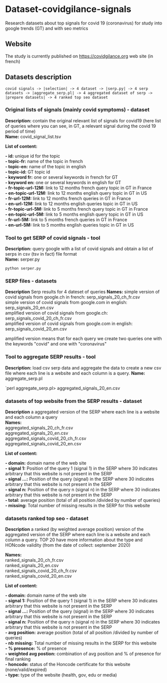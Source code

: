 # Dataset-covidgilance-signals
Research datasets about top signals for covid 19 (coronavirus) for study into  google trends (GT) and with seo metrics

## Website

The study is currently published on https://covidgilance.org web site (in french)

## Datasets description

`covid signals -> |selection| -> 4 dataset -> |serp.py| -> 4 serp datasets -> |aggregate_serp.pl| -> 4 aggregated dataset of serp -> |prepare datasets| -> 4 ranked top seo dataset` 

### Original lists of signals (mainly covid symptoms) - dataset

**Description:** contain the original relevant list of signals for covid19 (here list of queries where you can see, in GT, a relevant signal during the covid 19 period of time)  
**Name:** covid_signal_list.tsv  
    
**List of content:**    
    
**- id:** unique id for the topic  
**- topic-fr:** name of the topic in french  
**- topic-en:** name of the topic in english  
**- topic-id:** GT topic id  
**- keyword fr:** one or several keywords in french for GT  
**- keyword en:** one or several keywords in english for GT  
**- fr-topic-url-12M:** link to 12 months french query topic in GT in France  
**- en-topic-url-12M:** link to 12 months english query topic in GT in US  
**- fr-url-12M:** link to 12 months french queries in GT in France  
**- en-url-12M:** link to 12 months english queries topic in GT in US  
**- fr-topic-url-5M:** link to 5 months french query topic in GT in France  
**- en-topic-url-5M:** link to 5 months english query topic in GT in US  
**- fr-url-5M:** link to 5 months french queries in GT in France   
**- en-url-5M:** link to 5 months english queries topic in GT in US   

### Tool to get SERP of covid signals - tool 

**Description:** query google with a list of covid signals and obtain a list of serps in csv (tsv in fact) file format  
**Name:** serper.py  

`python serper.py`

### SERP files - datasets


**Description** Serp results for 4 dateset of queries
**Names:**
simple version of covid signals from google.ch in french: serp_signals_20_ch_fr.csv  
simple version of covid signals from google.com in english: serp_signals_20_en.csv  
amplified version of covid signals from google.ch: serp_signals_covid_20_ch_fr.csv  
amplified version of covid signals from google.com in english: serp_signals_covid_20_en.csv  

amplified version means that for each query we create two queries one with the keywords "covid" and one with "coronavirus"

### Tool to aggregate SERP results - tool

**Description:** load csv serp data and aggregate the data to create a new csv file where each line is a website and each column is a query.
**Name:**   aggregate_serp.pl

`perl aggregate_serp.pl> aggregated_signals_20_en.csv


### datasets of top website from the SERP results - dataset

**Description** a aggregated version of the SERP where each line is a website and each column a query  
**Names:**  
aggregated_signals_20_ch_fr.csv  
aggregated_signals_20_en.csv  
aggregated_signals_covid_20_ch_fr.csv  
aggregated_signals_covid_20_en.csv  

**List of content:** 

**- domain:** domain name of the web site  
**- signal 1:** Position of the query 1 (signal 1) in the SERP where 30 indicates arbitrary that this website is not present in the SERP  
**- signal ...:** Position of the query (signal) in the SERP where 30 indicates arbitrary that this website is not present in the SERP  
**- signal n:** Position of the query n (signal n) in the SERP where 30 indicates arbitrary that this website is not present in the SERP  
**- total:** average position (total of all position /divided by number of queries)  
**- missing:** Total number of missing results in the SERP for this website  


### datasets ranked top seo - dataset

**Description** a ranked (by weighted average position) version of the aggregated version of the SERP where each line is a website and each column a query.
TOP 20 have more information about the type and HONcode validity (from the date of collect: september 2020) 

**Names:**  
ranked_signals_20_ch_fr.csv  
ranked_signals_20_en.csv   
ranked_signals_covid_20_ch_fr.csv   
ranked_signals_covid_20_en.csv   

**List of content:** 

**- domain:** domain name of the web site  
**- signal 1:** Position of the query 1 (signal 1) in the SERP where 30 indicates arbitrary that this website is not present in the SERP  
**- signal ...:** Position of the query (signal) in the SERP where 30 indicates arbitrary that this website is not present in the SERP  
**- signal n:** Position of the query n (signal n) in the SERP where 30 indicates arbitrary that this website is not present in the SERP  
**- avg position:**	average position (total of all position /divided by number of queries)  
**- nb missing:** Total number of missing results in the SERP for this website  
**- % presence:** % of presence  
**- weighted avg postion:** combination of avg position and % of presence for final ranking  
**- honcode:** status of the Honcode certificate for this website (none/valid/expired)  
**- type:** type of the website (health, gov, edu or media)  






